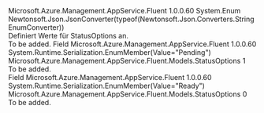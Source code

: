 <Type Name="StatusOptions" FullName="Microsoft.Azure.Management.AppService.Fluent.Models.StatusOptions">
  <TypeSignature Language="C#" Value="public enum StatusOptions" />
  <TypeSignature Language="ILAsm" Value=".class public auto ansi sealed StatusOptions extends System.Enum" />
  <TypeSignature Language="DocId" Value="T:Microsoft.Azure.Management.AppService.Fluent.Models.StatusOptions" />
  <TypeSignature Language="VB.NET" Value="Public Enum StatusOptions" />
  <TypeSignature Language="F#" Value="type StatusOptions = " />
  <AssemblyInfo>
    <AssemblyName>Microsoft.Azure.Management.AppService.Fluent</AssemblyName>
    <AssemblyVersion>1.0.0.60</AssemblyVersion>
  </AssemblyInfo>
  <Base>
    <BaseTypeName>System.Enum</BaseTypeName>
  </Base>
  <Attributes>
    <Attribute>
      <AttributeName>Newtonsoft.Json.JsonConverter(typeof(Newtonsoft.Json.Converters.StringEnumConverter))</AttributeName>
    </Attribute>
  </Attributes>
  <Docs>
    <summary>
            Definiert Werte für StatusOptions an.
            </summary>
    <remarks>To be added.</remarks>
  </Docs>
  <Members>
    <Member MemberName="Pending">
      <MemberSignature Language="C#" Value="Pending" />
      <MemberSignature Language="ILAsm" Value=".field public static literal valuetype Microsoft.Azure.Management.AppService.Fluent.Models.StatusOptions Pending = int32(1)" />
      <MemberSignature Language="DocId" Value="F:Microsoft.Azure.Management.AppService.Fluent.Models.StatusOptions.Pending" />
      <MemberSignature Language="VB.NET" Value="Pending" />
      <MemberSignature Language="F#" Value="Pending = 1" Usage="Microsoft.Azure.Management.AppService.Fluent.Models.StatusOptions.Pending" />
      <MemberType>Field</MemberType>
      <AssemblyInfo>
        <AssemblyName>Microsoft.Azure.Management.AppService.Fluent</AssemblyName>
        <AssemblyVersion>1.0.0.60</AssemblyVersion>
      </AssemblyInfo>
      <Attributes>
        <Attribute>
          <AttributeName>System.Runtime.Serialization.EnumMember(Value="Pending")</AttributeName>
        </Attribute>
      </Attributes>
      <ReturnValue>
        <ReturnType>Microsoft.Azure.Management.AppService.Fluent.Models.StatusOptions</ReturnType>
      </ReturnValue>
      <MemberValue>1</MemberValue>
      <Docs>
        <summary>To be added.</summary>
      </Docs>
    </Member>
    <Member MemberName="Ready">
      <MemberSignature Language="C#" Value="Ready" />
      <MemberSignature Language="ILAsm" Value=".field public static literal valuetype Microsoft.Azure.Management.AppService.Fluent.Models.StatusOptions Ready = int32(0)" />
      <MemberSignature Language="DocId" Value="F:Microsoft.Azure.Management.AppService.Fluent.Models.StatusOptions.Ready" />
      <MemberSignature Language="VB.NET" Value="Ready" />
      <MemberSignature Language="F#" Value="Ready = 0" Usage="Microsoft.Azure.Management.AppService.Fluent.Models.StatusOptions.Ready" />
      <MemberType>Field</MemberType>
      <AssemblyInfo>
        <AssemblyName>Microsoft.Azure.Management.AppService.Fluent</AssemblyName>
        <AssemblyVersion>1.0.0.60</AssemblyVersion>
      </AssemblyInfo>
      <Attributes>
        <Attribute>
          <AttributeName>System.Runtime.Serialization.EnumMember(Value="Ready")</AttributeName>
        </Attribute>
      </Attributes>
      <ReturnValue>
        <ReturnType>Microsoft.Azure.Management.AppService.Fluent.Models.StatusOptions</ReturnType>
      </ReturnValue>
      <MemberValue>0</MemberValue>
      <Docs>
        <summary>To be added.</summary>
      </Docs>
    </Member>
  </Members>
</Type>